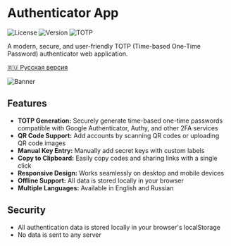 # Authenticator App

![License](https://img.shields.io/badge/license-MIT-blue.svg)
![Version](https://img.shields.io/badge/version-0.0.1-green.svg)
![TOTP](https://img.shields.io/badge/TOTP-RFC--6238-orange.svg)

A modern, secure, and user-friendly TOTP (Time-based One-Time Password) authenticator web application.

[🇷🇺 Русская версия](README.ru.md)

<img alt="Banner" src="https://cdn.glitch.global/295cf6fe-71cc-4c33-8e62-3bf01124fc1d/db6b7d4f-dc66-43e7-9bcf-0cfe0a5146e0.image.png?v=1750518640778">

## Features

- **TOTP Generation:** Securely generate time-based one-time passwords compatible with Google Authenticator, Authy, and other 2FA services
- **QR Code Support:** Add accounts by scanning QR codes or uploading QR code images
- **Manual Key Entry:** Manually add secret keys with custom labels
- **Copy to Clipboard:** Easily copy codes and sharing links with a single click
- **Responsive Design:** Works seamlessly on desktop and mobile devices
- **Offline Support:** All data is stored locally in your browser
- **Multiple Languages:** Available in English and Russian

## Security

- All authentication data is stored locally in your browser's localStorage
- No data is sent to any server